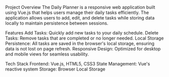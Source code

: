 Project Overview
The Daily Planner is a responsive web application built using Vue.js that helps users manage their daily tasks efficiently. 
The application allows users to add, edit, and delete tasks while storing data locally to maintain persistence between sessions.

Features
Add Tasks: Quickly add new tasks to your daily schedule.
Delete Tasks: Remove tasks that are completed or no longer needed.
Local Storage Persistence: All tasks are saved in the browser's local storage, ensuring data is not lost on page refresh.
Responsive Design: Optimized for desktop and mobile views for seamless usability.

Tech Stack
Frontend: Vue.js, HTML5, CSS3
State Management: Vue's reactive system
Storage: Browser Local Storage
